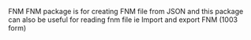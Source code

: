 FNM
FNM package is for creating FNM file from JSON and this package can also be useful for reading fnm file ie Import and export FNM (1003 form)
